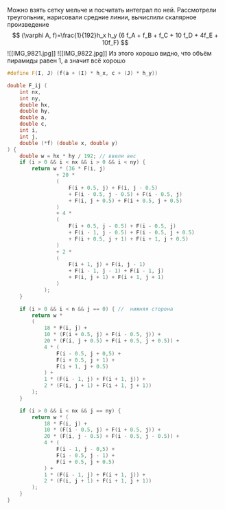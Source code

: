 Можно взять сетку мельче и посчитать интеграл по ней.
Рассмотрели треугольник, нарисовали средние линии, вычислили скалярное произведение
$$
(\varphi A, f)=\frac{1}{192}h_x h_y (6 f_A + f_B + f_C + 10 f_D + 4f_E + 10f_F)
$$
![[IMG_9821.jpg]]
![[IMG_9822.jpg]]
Из этого хорошо видно, что объём пирамиды равен 1, а значит всё хорошо
``` cpp
#define F(I, J) (f(a + (I) * h_x, c + (J) * h_y))

double F_ij (
	int nx,
	int ny,
	double hx,	
	double hy,
	double a,
	double c,
	int i,	
	int j,
	double (*f) (double x, double y)	
) {
	double w = hx * hy / 192; // ввели вес
	if (i > 0 && i < nx && i > 0 && i < ny) {
		return w * (36 * F(i, j) 
				+ 20 * 
				(
					F(i + 0.5, j) + F(i, j - 0.5)
					+ F(i - 0.5, j - 0.5) + F(i - 0.5, j)
					+ F(i, j + 0.5) + F(i + 0.5, j + 0.5)
				)
				+ 4 *
				(
					F(i + 0.5, j - 0.5) + F(i - 0.5, j)
					+ F(i - 1, j - 0.5) + F(i - 0.5, j + 0.5)
					+ F(i + 0.5, j + 1) + F(i + 1, j + 0.5)
				)
				+ 2 *
				(
					F(i + 1, j) + F(i, j - 1)
					+ F(i - 1, j - 1) + F(i - 1, j)
					+ F(i, j + 1) + F(i + 1, j + 1)
				)
			);
	}

	if (i > 0 && i < n && j == 0) { //  нижняя сторона
		return w *
		(
			18 * F(i, j) +
			10 * (F(i + 0.5, j) + F(i - 0.5, j)) +
			20 * (F(i, j + 0.5) + F(i + 0.5, j + 0.5)) +
			4 * (
				F(i - 0.5, j + 0,5) + 
				F(i + 0.5, j + 1) + 
				F(i + 1, j + 0.5)
			) + 
			1 * (F(i - 1, j) + F(i + 1, j)) +
			2 * (F(i, j + 1) + F(i + 1, j + 1))
		);
	}

	if (i > 0 && i < nx && j == ny) {
		return w * (
			18 * F(i, j) +
			10 * (F(i - 0.5, j) + F(i + 0.5, j)) +
			20 * (F(i, j - 0.5) + F(i - 0.5, j - 0.5)) +
			4 * (
				F(i - 1, j - 0,5) + 
				F(i - 0.5, j - 1) + 
				F(i + 0.5, j + 0.5)
			) + 
			1 * (F(i - 1, j) + F(i + 1, j)) +
			2 * (F(i, j + 1) + F(i + 1, j + 1))
		);
	}
}
```